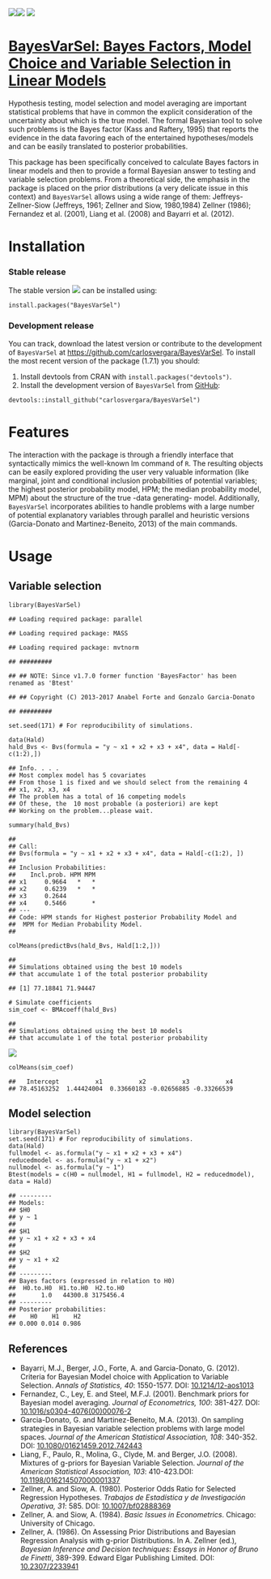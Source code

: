 [![](http://www.r-pkg.org/badges/version/BayesVarSel)](https://cran.r-project.org/package=BayesVarSel)[![](http://cranlogs.r-pkg.org/badges/BayesVarSel)](http://cran.rstudio.com/web/packages/BayesVarSel/index.html)
[![](http://cranlogs.r-pkg.org/badges/grand-total/BayesVarSel)](http://cran.rstudio.com/web/packages/BayesVarSel/index.html)

[BayesVarSel: Bayes Factors, Model Choice and Variable Selection in Linear Models](https://github.com/carlosvergara/BayesVarSel)
================================================================================================================================

Hypothesis testing, model selection and model averaging are important
statistical problems that have in common the explicit consideration of
the uncertainty about which is the true model. The formal Bayesian tool
to solve such problems is the Bayes factor (Kass and Raftery, 1995) that
reports the evidence in the data favoring each of the entertained
hypotheses/models and can be easily translated to posterior
probabilities.

This package has been specifically conceived to calculate Bayes factors
in linear models and then to provide a formal Bayesian answer to testing
and variable selection problems. From a theoretical side, the emphasis
in the package is placed on the prior distributions (a very delicate
issue in this context) and `BayesVarSel` allows using a wide range of
them: Jeffreys-Zellner-Siow (Jeffreys, 1961; Zellner and Siow,
1980,1984) Zellner (1986); Fernandez et al. (2001), Liang et al. (2008)
and Bayarri et al. (2012).

Installation
============

### Stable release

The stable version
[![](http://www.r-pkg.org/badges/version/BayesVarSel)](https://cran.r-project.org/package=BayesVarSel)
can be installed using:

    install.packages("BayesVarSel")

### Development release

You can track, download the latest version or contribute to the
development of `BayesVarSel` at
<https://github.com/carlosvergara/BayesVarSel>. To install the most
recent version of the package (1.7.1) you should:

1.  Install devtools from CRAN with `install.packages("devtools")`.
2.  Install the development version of `BayesVarSel` from
    [GitHub](https://github.com/carlosvergara/BayesVarSel):

<!-- -->

    devtools::install_github("carlosvergara/BayesVarSel")

Features
========

The interaction with the package is through a friendly interface that
syntactically mimics the well-known lm command of `R`. The resulting
objects can be easily explored providing the user very valuable
information (like marginal, joint and conditional inclusion
probabilities of potential variables; the highest posterior probability
model, HPM; the median probability model, MPM) about the structure of
the true -data generating- model. Additionally, `BayesVarSel`
incorporates abilities to handle problems with a large number of
potential explanatory variables through parallel and heuristic versions
(Garcia-Donato and Martinez-Beneito, 2013) of the main commands.

Usage
=====

Variable selection
------------------

    library(BayesVarSel)

    ## Loading required package: parallel

    ## Loading required package: MASS

    ## Loading required package: mvtnorm

    ## #########

    ## ## NOTE: Since v1.7.0 former function 'BayesFactor' has been renamed as 'Btest'

    ## ## Copyright (C) 2013-2017 Anabel Forte and Gonzalo Garcia-Donato

    ## #########

    set.seed(171) # For reproducibility of simulations.

    data(Hald)
    hald_Bvs <- Bvs(formula = "y ~ x1 + x2 + x3 + x4", data = Hald[-c(1:2),])

    ## Info. . . .
    ## Most complex model has 5 covariates
    ## From those 1 is fixed and we should select from the remaining 4
    ## x1, x2, x3, x4
    ## The problem has a total of 16 competing models
    ## Of these, the  10 most probable (a posteriori) are kept
    ## Working on the problem...please wait.

    summary(hald_Bvs)

    ##
    ## Call:
    ## Bvs(formula = "y ~ x1 + x2 + x3 + x4", data = Hald[-c(1:2), ])
    ##
    ## Inclusion Probabilities:
    ##    Incl.prob. HPM MPM
    ## x1     0.9664   *   *
    ## x2     0.6239   *   *
    ## x3     0.2644
    ## x4     0.5466       *
    ## ---
    ## Code: HPM stands for Highest posterior Probability Model and
    ##  MPM for Median Probability Model.
    ##

    colMeans(predictBvs(hald_Bvs, Hald[1:2,]))

    ##
    ## Simulations obtained using the best 10 models
    ## that accumulate 1 of the total posterior probability

    ## [1] 77.18841 71.94447

    # Simulate coefficients
    sim_coef <- BMAcoeff(hald_Bvs)

    ##
    ## Simulations obtained using the best 10 models
    ## that accumulate 1 of the total posterior probability

![](https://github.com/carlosvergara/images/raw/master/BayesVarSel/coeff_estimates.png)

    colMeans(sim_coef)

    ##   Intercept          x1          x2          x3          x4
    ## 78.45163252  1.44424004  0.33660183 -0.02656885 -0.33266539

Model selection
---------------

    library(BayesVarSel)
    set.seed(171) # For reproducibility of simulations.
    data(Hald)
    fullmodel <- as.formula("y ~ x1 + x2 + x3 + x4")
    reducedmodel <- as.formula("y ~ x1 + x2")
    nullmodel <- as.formula("y ~ 1")
    Btest(models = c(H0 = nullmodel, H1 = fullmodel, H2 = reducedmodel), data = Hald)

    ## ---------
    ## Models:
    ## $H0
    ## y ~ 1
    ##
    ## $H1
    ## y ~ x1 + x2 + x3 + x4
    ##
    ## $H2
    ## y ~ x1 + x2
    ##
    ## ---------
    ## Bayes factors (expressed in relation to H0)
    ##  H0.to.H0  H1.to.H0  H2.to.H0
    ##       1.0   44300.8 3175456.4
    ## ---------
    ## Posterior probabilities:
    ##    H0    H1    H2
    ## 0.000 0.014 0.986

References
----------

- Bayarri, M.J., Berger, J.O., Forte, A. and Garcia-Donato, G. (2012). Criteria for Bayesian Model choice with Application to Variable Selection. *Annals of Statistics, 40*: 1550-1577. DOI: [10.1214/12-aos1013](http://www.dx.doi.org/10.1214/12-aos1013)
- Fernandez, C., Ley, E. and Steel, M.F.J. (2001). Benchmark priors for Bayesian model averaging. *Journal of Econometrics, 100*: 381-427. DOI: [10.1016/s0304-4076(00)00076-2](http://www.dx.doi.org/10.1016/s0304-4076(00)00076-2)
- Garcia-Donato, G. and Martinez-Beneito, M.A. (2013). On sampling strategies in Bayesian variable selection problems with large model spaces. *Journal of the American Statistical Association, 108*: 340-352. DOI: [10.1080/01621459.2012.742443](http://www.dx.doi.org/10.1080/01621459.2012.742443)
- Liang, F., Paulo, R., Molina, G., Clyde, M. and Berger, J.O. (2008). Mixtures of g-priors for Bayesian Variable Selection. *Journal of the American Statistical Association, 103*: 410-423.DOI: [10.1198/016214507000001337](http://www.dx.doi.org/10.1198/016214507000001337)
- Zellner, A. and Siow, A. (1980). Posterior Odds Ratio for Selected Regression Hypotheses. *Trabajos de Estadística y de Investigación Operativa, 31*: 585. DOI: [10.1007/bf02888369](http://www.dx.doi.org/10.1007/bf02888369)
- Zellner, A. and Siow, A. (1984). *Basic Issues in Econometrics*. Chicago: University of Chicago.
- Zellner, A. (1986). On Assessing Prior Distributions and Bayesian Regression Analysis with g-prior Distributions. In A. Zellner (ed.), *Bayesian Inference and Decision techniques: Essays in Honor of Bruno de Finetti*, 389-399. Edward Elgar Publishing Limited. DOI: [10.2307/2233941](http://www.dx.doi.org/10.2307/2233941)
